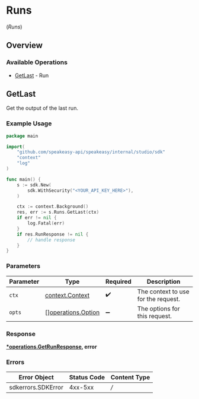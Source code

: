 # Runs
(*Runs*)

## Overview

### Available Operations

* [GetLast](#getlast) - Run

## GetLast

Get the output of the last run.

### Example Usage

```go
package main

import(
	"github.com/speakeasy-api/speakeasy/internal/studio/sdk"
	"context"
	"log"
)

func main() {
    s := sdk.New(
        sdk.WithSecurity("<YOUR_API_KEY_HERE>"),
    )

    ctx := context.Background()
    res, err := s.Runs.GetLast(ctx)
    if err != nil {
        log.Fatal(err)
    }
    if res.RunResponse != nil {
        // handle response
    }
}
```

### Parameters

| Parameter                                                | Type                                                     | Required                                                 | Description                                              |
| -------------------------------------------------------- | -------------------------------------------------------- | -------------------------------------------------------- | -------------------------------------------------------- |
| `ctx`                                                    | [context.Context](https://pkg.go.dev/context#Context)    | :heavy_check_mark:                                       | The context to use for the request.                      |
| `opts`                                                   | [][operations.Option](../../models/operations/option.md) | :heavy_minus_sign:                                       | The options for this request.                            |

### Response

**[*operations.GetRunResponse](../../models/operations/getrunresponse.md), error**

### Errors

| Error Object       | Status Code        | Content Type       |
| ------------------ | ------------------ | ------------------ |
| sdkerrors.SDKError | 4xx-5xx            | */*                |
